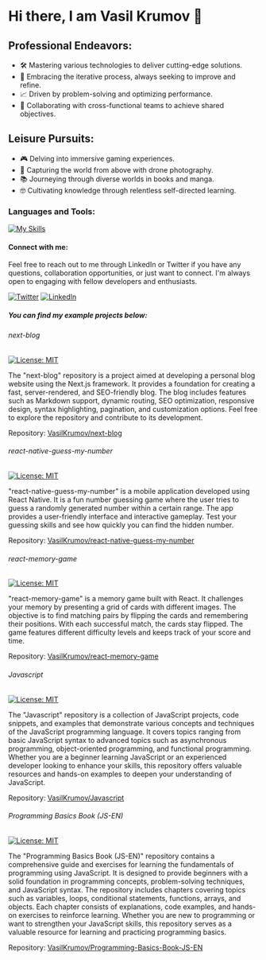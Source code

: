 # Hi there, I am Vasil Krumov 👋

## Professional Endeavors:
- 🛠️ Mastering various technologies to deliver cutting-edge solutions.
- 🔄 Embracing the iterative process, always seeking to improve and refine.
- 📈 Driven by problem-solving and optimizing performance.
- 🤝 Collaborating with cross-functional teams to achieve shared objectives.

## Leisure Pursuits:
- 🎮 Delving into immersive gaming experiences.
- 📸 Capturing the world from above with drone photography.
- 📚 Journeying through diverse worlds in books and manga.
- 🤓 Cultivating knowledge through relentless self-directed learning.

### Languages and Tools:

[![My Skills](https://skillicons.dev/icons?i=nextjs,react,redux,js,ts,graphql,tailwind,sass,html,css,figma,jenkins,git,idea&theme=light)](https://skillicons.dev)
<br />

#### Connect with me:

Feel free to reach out to me through LinkedIn or Twitter if you have any questions, collaboration opportunities, or just want to connect. I'm always open to engaging with fellow developers and enthusiasts.

[![Twitter](https://skillicons.dev/icons?i=twitter&theme=light)](https://twitter.com/VasilKrumov)
[![LinkedIn](https://skillicons.dev/icons?i=linkedin&theme=light)](https://www.linkedin.com/in/vasil-krumov-li/)

##### You can find my example projects below:

###### next-blog

[![License: MIT](https://img.shields.io/badge/License-MIT-yellow.svg)](https://opensource.org/licenses/MIT)

The "next-blog" repository is a project aimed at developing a personal blog website using the Next.js framework. It provides a foundation for creating a fast, server-rendered, and SEO-friendly blog. The blog includes features such as Markdown support, dynamic routing, SEO optimization, responsive design, syntax highlighting, pagination, and customization options. Feel free to explore the repository and contribute to its development.

Repository: [VasilKrumov/next-blog](https://github.com/VasilKrumov/next-blog)

###### react-native-guess-my-number

[![License: MIT](https://img.shields.io/badge/License-MIT-yellow.svg)](https://opensource.org/licenses/MIT)

"react-native-guess-my-number" is a mobile application developed using React Native. It is a fun number guessing game where the user tries to guess a randomly generated number within a certain range. The app provides a user-friendly interface and interactive gameplay. Test your guessing skills and see how quickly you can find the hidden number.

Repository: [VasilKrumov/react-native-guess-my-number](https://github.com/VasilKrumov/react-native-guess-my-number)

###### react-memory-game

[![License: MIT](https://img.shields.io/badge/License-MIT-yellow.svg)](https://opensource.org/licenses/MIT)

"react-memory-game" is a memory game built with React. It challenges your memory by presenting a grid of cards with different images. The objective is to find matching pairs by flipping the cards and remembering their positions. With each successful match, the cards stay flipped. The game features different difficulty levels and keeps track of your score and time.

Repository: [VasilKrumov/react-memory-game](https://github.com/VasilKrumov/react-memory-game)

###### Javascript

[![License: MIT](https://img.shields.io/badge/License-MIT-yellow.svg)](https://opensource.org/licenses/MIT)

The "Javascript" repository is a collection of JavaScript projects, code snippets, and examples that demonstrate various concepts and techniques of the JavaScript programming language. It covers topics ranging from basic JavaScript syntax to advanced topics such as asynchronous programming, object-oriented programming, and functional programming. Whether you are a beginner learning JavaScript or an experienced developer looking to enhance your skills, this repository offers valuable resources and hands-on examples to deepen your understanding of JavaScript.

Repository: [VasilKrumov/Javascript](https://github.com/VasilKrumov/Javascript)

###### Programming Basics Book (JS-EN)

[![License: MIT](https://img.shields.io/badge/License-MIT-yellow.svg)](https://opensource.org/licenses/MIT)

The "Programming Basics Book (JS-EN)" repository contains a comprehensive guide and exercises for learning the fundamentals of programming using JavaScript. It is designed to provide beginners with a solid foundation in programming concepts, problem-solving techniques, and JavaScript syntax. The repository includes chapters covering topics such as variables, loops, conditional statements, functions, arrays, and objects. Each chapter consists of explanations, code examples, and hands-on exercises to reinforce learning. Whether you are new to programming or want to strengthen your JavaScript skills, this repository serves as a valuable resource for learning and practicing programming basics.

Repository: [VasilKrumov/Programming-Basics-Book-JS-EN](https://github.com/VasilKrumov/Programming-Basics-Book-JS-EN)





